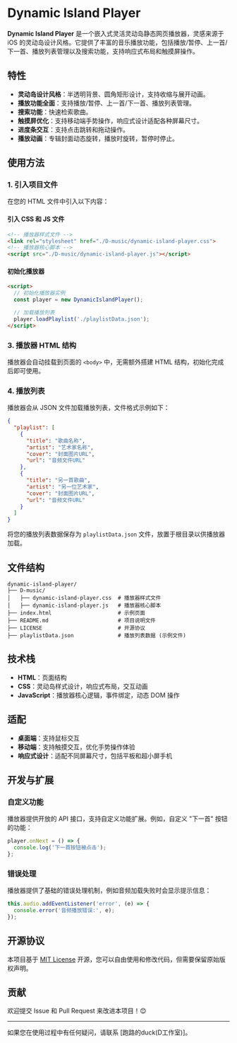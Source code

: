 
# Dynamic Island Player

**Dynamic Island Player** 是一个嵌入式灵活灵动岛静态网页播放器，灵感来源于 iOS 的灵动岛设计风格。它提供了丰富的音乐播放功能，包括播放/暂停、上一首/下一首、播放列表管理以及搜索功能，支持响应式布局和触摸屏操作。



## 特性

- **灵动岛设计风格**：半透明背景、圆角矩形设计，支持收缩与展开动画。
- **播放功能全面**：支持播放/暂停、上一首/下一首、播放列表管理。
- **搜索功能**：快速检索歌曲。
- **触摸屏优化**：支持移动端手势操作，响应式设计适配各种屏幕尺寸。
- **进度条交互**：支持点击跳转和拖动操作。
- **播放动画**：专辑封面动态旋转，播放时旋转，暂停时停止。

## 使用方法

### 1. 引入项目文件

在您的 HTML 文件中引入以下内容：

#### 引入 CSS 和 JS 文件

```html
<!-- 播放器样式文件 -->
<link rel="stylesheet" href="./D-music/dynamic-island-player.css">
<!-- 播放器核心脚本 -->
<script src="./D-music/dynamic-island-player.js"></script>
```

#### 初始化播放器

```html
<script>
  // 初始化播放器实例
  const player = new DynamicIslandPlayer();

  // 加载播放列表
  player.loadPlaylist('./playlistData.json');
</script>
```

### 3. 播放器 HTML 结构

播放器会自动挂载到页面的 `<body>` 中，无需额外搭建 HTML 结构，初始化完成后即可使用。

### 4. 播放列表

播放器会从 JSON 文件加载播放列表，文件格式示例如下：

```json
{
  "playlist": [
    {
      "title": "歌曲名称",
      "artist": "艺术家名称",
      "cover": "封面图片URL",
      "url": "音频文件URL"
    },
    {
      "title": "另一首歌曲",
      "artist": "另一位艺术家",
      "cover": "封面图片URL",
      "url": "音频文件URL"
    }
  ]
}
```

将您的播放列表数据保存为 `playlistData.json` 文件，放置于根目录以供播放器加载。

## 文件结构

```
dynamic-island-player/
├── D-music/
│   ├── dynamic-island-player.css  # 播放器样式文件
│   ├── dynamic-island-player.js   # 播放器核心脚本
├── index.html                     # 示例页面
├── README.md                      # 项目说明文件
├── LICENSE                        # 开源协议
├── playlistData.json              # 播放列表数据 (示例文件)
```

## 技术栈

- **HTML**：页面结构
- **CSS**：灵动岛样式设计，响应式布局，交互动画
- **JavaScript**：播放器核心逻辑，事件绑定，动态 DOM 操作

## 适配

- **桌面端**：支持鼠标交互
- **移动端**：支持触摸交互，优化手势操作体验
- **响应式设计**：适配不同屏幕尺寸，包括平板和超小屏手机

## 开发与扩展

### 自定义功能

播放器提供开放的 API 接口，支持自定义功能扩展。例如，自定义 "下一首" 按钮的功能：

```javascript
player.onNext = () => {
  console.log('下一首按钮被点击');
};
```

### 错误处理

播放器提供了基础的错误处理机制，例如音频加载失败时会显示提示信息：

```javascript
this.audio.addEventListener('error', (e) => {
  console.error('音频播放错误:', e);
});
```

## 开源协议

本项目基于 [MIT License](./LICENSE) 开源，您可以自由使用和修改代码，但需要保留原始版权声明。

## 贡献

欢迎提交 Issue 和 Pull Request 来改进本项目！😊

---

如果您在使用过程中有任何疑问，请联系 [跑路的duck(D工作室)]。

```
